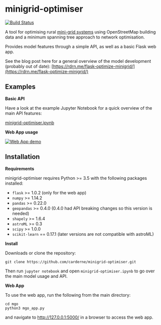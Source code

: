 # minigrid-optimiser
[![Build Status](https://travis-ci.org/carderne/minigrid-optimiser.svg?branch=master)](https://travis-ci.org/carderne/minigrid-optimiser)

A tool for optimising rural [mini-grid systems](https://energypedia.info/wiki/Mini_Grids) using OpenStreetMap building data and a minimum spanning tree approach to network optimisation. 

Provides model features through a simple API, as well as a basic Flask web app.

See the blog post here for a general overview of the model development (probably out of date): [https://rdrn.me/flask-optimize-minigrid/](https://rdrn.me/flask-optimize-minigrid/)

Examples
--------------

**Basic API**

Have a look at the example Jupyter Notebook for a quick overview of the main API features:

[minigrid-optimiser.ipynb](http://nbviewer.jupyter.org/github/carderne/minigrid-optimiser/blob/master/minigrid-optimiser.ipynb)

**Web App usage**

[![Web App demo](https://thumbs.gfycat.com/CarefreeRemarkableAardwolf-size_restricted.gif)](https://gfycat.com/CarefreeRemarkableAardwolf)

Installation
--------

**Requirements**

minigrid-optimiser requires Python >= 3.5 with the following packages installed:

- ``flask`` >= 1.0.2 (only for the web app)
- ``numpy`` >= 1.14.2
- ``pandas`` >= 0.22.0
- ``geopandas`` >= 0.4.0 (0.4.0 had API breaking changes so this version is needed)
- ``shapely`` >= 1.6.4
- ``astroML`` >= 0.3
- ``scipy`` >= 1.0.0
- ``scikit-learn`` == 0.17.1 (later versions are not compatible with astroML)

**Install**

Downloads or clone the repository:

``git clone https://github.com/carderne/minigrid-optimiser.git``

Then run ``jupyter notebook`` and open ``minigrid-optimiser.ipynb`` to go over the main model usage and API.

**Web App**

To use the web app, run the following from the main directory:

```
cd mgo
python3 mgo_app.py
```

and navigate to http://127.0.0.1:5000/ in a browser to access the web app.